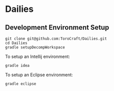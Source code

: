 # Dailies

## Development Environment Setup

```
git clone git@github.com:ToroCraft/Dailies.git
cd Dailies
gradle setupDecompWorkspace
```

To setup an Intellij environment:
```
gradle idea
```

To setup an Eclipse environment:
```
gradle eclipse
```